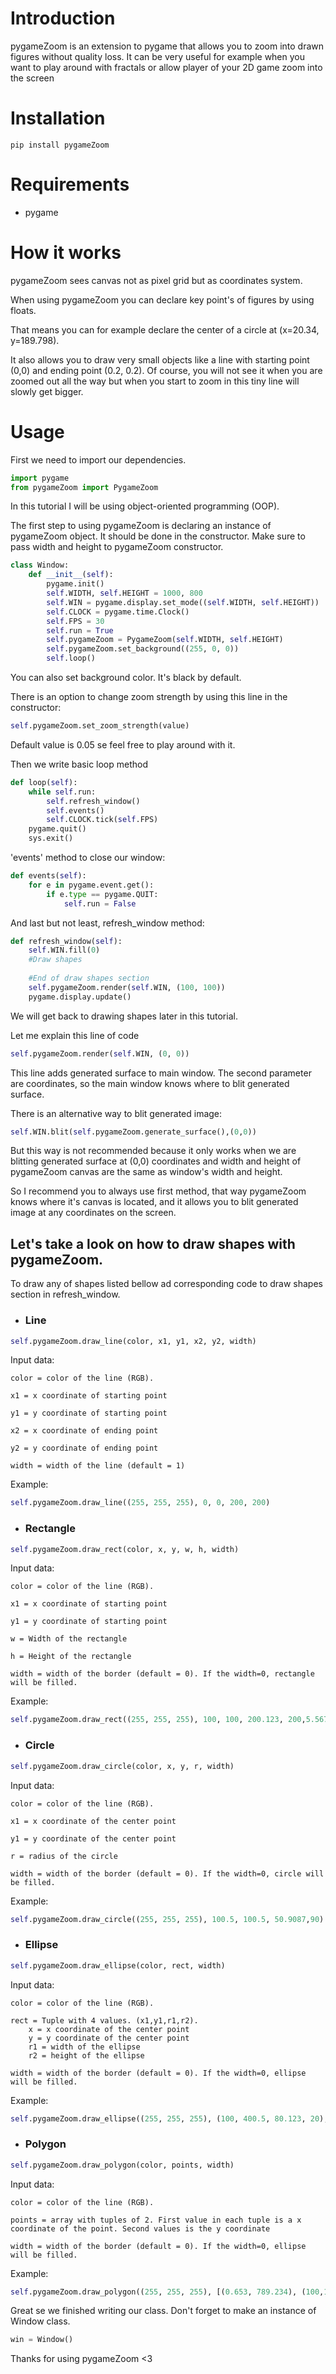 # Introduction

pygameZoom is an extension to pygame that allows you to zoom into drawn figures without quality loss.
It can be very useful for example when you want to play around with fractals or allow player of your 2D game zoom into the screen

# Installation

```
pip install pygameZoom
```

# Requirements

- pygame

# How it works

pygameZoom sees canvas not as pixel grid but as coordinates system.

When using pygameZoom you can declare key point's of figures by using floats.

That means you can for example declare the center of a circle at (x=20.34, y=189.798).

It also allows you to draw very small objects like a line with starting point (0,0) and ending point (0.2, 0.2).
Of course, you will not see it when you are zoomed out all the way but when you start to zoom in this tiny line will slowly get bigger.

# Usage
First we need to import our dependencies.

```python
import pygame
from pygameZoom import PygameZoom
```

In this tutorial I will be using object-oriented programming (OOP).

The first step to using pygameZoom is declaring an instance of pygameZoom object.
It should be done in the constructor.
Make sure to pass width and height to pygameZoom constructor.

```python
class Window:
    def __init__(self):
        pygame.init()
        self.WIDTH, self.HEIGHT = 1000, 800
        self.WIN = pygame.display.set_mode((self.WIDTH, self.HEIGHT))
        self.CLOCK = pygame.time.Clock()
        self.FPS = 30
        self.run = True
        self.pygameZoom = PygameZoom(self.WIDTH, self.HEIGHT)
        self.pygameZoom.set_background((255, 0, 0))
        self.loop()
```

You can also set background color. It's black by default.

There is an option to change zoom strength by using this line in the constructor:

```python
self.pygameZoom.set_zoom_strength(value)
```
Default value is 0.05 se feel free to play around with it.

Then we write basic loop method

```python
def loop(self):
    while self.run:
        self.refresh_window()
        self.events()
        self.CLOCK.tick(self.FPS)
    pygame.quit()
    sys.exit()
```

'events' method to close our window:

```python
def events(self):
    for e in pygame.event.get():
        if e.type == pygame.QUIT:
            self.run = False
```

And last but not least, refresh_window method:

```python
def refresh_window(self):
    self.WIN.fill(0)
    #Draw shapes
    
    #End of draw shapes section
    self.pygameZoom.render(self.WIN, (100, 100))
    pygame.display.update()
```
We will get back to drawing shapes later in this tutorial.

Let me explain this line of code

```python
self.pygameZoom.render(self.WIN, (0, 0))
```

This line adds generated surface to main window.
The second parameter are coordinates, so the main window knows where to blit generated surface.

There is an alternative way to blit generated image:

```python
self.WIN.blit(self.pygameZoom.generate_surface(),(0,0))
```

But this way is not recommended because it only works when we are blitting generated surface at (0,0) coordinates and width and height of pygameZoom canvas are the same as window's width and height.

So I recommend you to always use first method, that way pygameZoom knows where it's canvas is located, and it allows you to blit generated image at any coordinates on the screen.

## Let's take a look on how to draw shapes with pygameZoom.

To draw any of shapes listed bellow ad corresponding code to draw shapes section in refresh_window.

- ### Line

```python
self.pygameZoom.draw_line(color, x1, y1, x2, y2, width)
```

Input data:

    color = color of the line (RGB).

    x1 = x coordinate of starting point

    y1 = y coordinate of starting point

    x2 = x coordinate of ending point

    y2 = y coordinate of ending point

    width = width of the line (default = 1)
    
Example:
```python
self.pygameZoom.draw_line((255, 255, 255), 0, 0, 200, 200)
```

- ### Rectangle

```python
self.pygameZoom.draw_rect(color, x, y, w, h, width)
```

Input data:

    color = color of the line (RGB).

    x1 = x coordinate of starting point

    y1 = y coordinate of starting point

    w = Width of the rectangle

    h = Height of the rectangle

    width = width of the border (default = 0). If the width=0, rectangle will be filled.
    
Example:
```python
self.pygameZoom.draw_rect((255, 255, 255), 100, 100, 200.123, 200,5.567)
```

- ### Circle

```python
self.pygameZoom.draw_circle(color, x, y, r, width)
```

Input data:

    color = color of the line (RGB).

    x1 = x coordinate of the center point

    y1 = y coordinate of the center point

    r = radius of the circle

    width = width of the border (default = 0). If the width=0, circle will be filled.
    
Example:
```python
self.pygameZoom.draw_circle((255, 255, 255), 100.5, 100.5, 50.9087,90)
```

- ### Ellipse

```python
self.pygameZoom.draw_ellipse(color, rect, width)
```

Input data:

    color = color of the line (RGB).
    
    rect = Tuple with 4 values. (x1,y1,r1,r2).
        x = x coordinate of the center point
        y = y coordinate of the center point
        r1 = width of the ellipse
        r2 = height of the ellipse

    width = width of the border (default = 0). If the width=0, ellipse will be filled.
    
Example:
```python
self.pygameZoom.draw_ellipse((255, 255, 255), (100, 400.5, 80.123, 20),0)
```

- ### Polygon

```python
self.pygameZoom.draw_polygon(color, points, width)
```

Input data:

    color = color of the line (RGB).
    
    points = array with tuples of 2. First value in each tuple is a x coordinate of the point. Second values is the y coordinate

    width = width of the border (default = 0). If the width=0, ellipse will be filled.
    
Example:
```python
self.pygameZoom.draw_polygon((255, 255, 255), [(0.653, 789.234), (100,100), (345, 890.2)],0)
```

Great se we finished writing our class. Don't forget to make an instance of Window class.

```python
win = Window()
```

Thanks for using pygameZoom <3